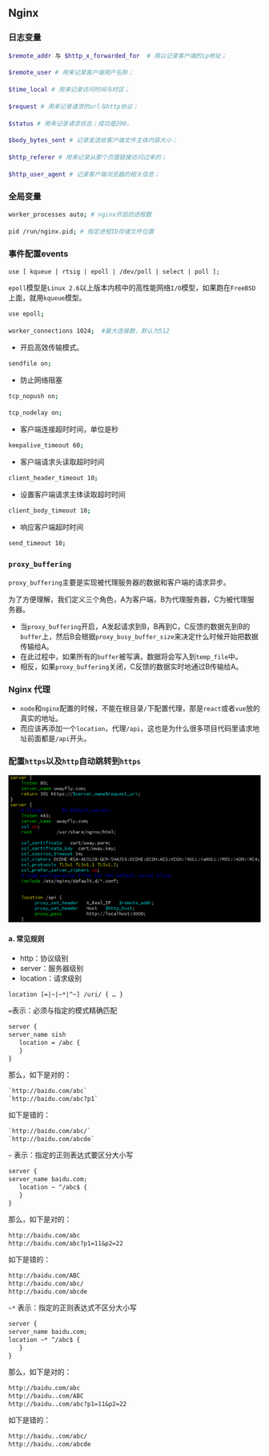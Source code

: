 ## Nginx

### 日志变量

```bash
$remote_addr 与 $http_x_forwarded_for  # 用以记录客户端的ip地址； 

$remote_user # 用来记录客户端用户名称； 

$time_local # 用来记录访问时间与时区；

$request # 用来记录请求的url与http协议；

$status # 用来记录请求状态；成功是200， 

$body_bytes_sent # 记录发送给客户端文件主体内容大小；

$http_referer # 用来记录从那个页面链接访问过来的； 

$http_user_agent # 记录客户端浏览器的相关信息；
```

### 全局变量

```bash
worker_processes auto; # nginx开启的进程数

pid /run/nginx.pid; # 指定进程ID存储文件位置
```

### 事件配置events

```
use [ kqueue | rtsig | epoll | /dev/poll | select | poll ];
```
`epoll`模型是`Linux 2.6`以上版本内核中的高性能网络`I/O`模型，如果跑在`FreeBSD`上面，就用`kqueue`模型。

```bash
use epoll;

worker_connections 1024;  #最大连接数，默认为512
```
- 开启高效传输模式。
```bash
sendfile on;
```
- 防止网络阻塞

```bash
tcp_nopush on;

tcp_nodelay on; 
```

- 客户端连接超时时间，单位是秒
```bash
keepalive_timeout 60;
```
- 客户端请求头读取超时时间
```bash
client_header_timeout 10;
```
- 设置客户端请求主体读取超时时间
```bash
client_body_timeout 10;
```

- 响应客户端超时时间
```bash
send_timeout 10;
```
### `proxy_buffering`
`proxy_buffering`主要是实现被代理服务器的数据和客户端的请求异步。

为了方便理解，我们定义三个角色，A为客户端，B为代理服务器，C为被代理服务器。

- 当`proxy_buffering`开启，A发起请求到B，B再到C，C反馈的数据先到B的`buffer`上，然后B会根据`proxy_busy_buffer_size`来决定什么时候开始把数据传输给A。
- 在此过程中，如果所有的`buffer`被写满，数据将会写入到`temp_file`中。
- 相反，如果`proxy_buffering`关闭，C反馈的数据实时地通过B传输给A。

### Nginx 代理

- `node`和`nginx`配置的时候，不能在根目录`/`下配置代理，那是`react`或者`vue`放的真实的地址。
- 而应该再添加一个`location`，代理`/api`，这也是为什么很多项目代码里请求地址前面都是`/api`开头。



### 配置`https`以及`http`自动跳转到`https`

![https配置](../imgs/nginx_https_config.png)



#### a. 常见规则

- http：协议级别
- server：服务器级别
- location：请求级别

```
location [=|~|~*|^~] /uri/ { … }
```

`=`表示：必须与指定的模式精确匹配

```
server {
server_name sish
   location = /abc {
   }
}
```

那么，如下是对的：
```
`http://baidu.com/abc`
`http://baidu.com/abc?p1`
```
如下是错的：
```
`http://baidu.com/abc/`
`http://baidu.com/abcde`
```


`~` 表示：指定的正则表达式要区分大小写


```
server {
server_name baidu.com;
   location ~ ^/abc$ {
   }
}
```

那么，如下是对的：
```
http://baidu.com/abc
http://baidu.com/abc?p1=11&p2=22
```
如下是错的：
```
http://baidu.com/ABC
http://baidu.com/abc/
http://baidu.com/abcde
```


`~*` 表示：指定的正则表达式不区分大小写


```
server {
server_name baidu.com;
location ~* ^/abc$ {
   }
}
```

那么，如下是对的：
```
http://baidu.com/abc
http://baidu..com/ABC
http://baidu..com/abc?p1=11&p2=22
```
如下是错的：
```
http://baidu..com/abc/
http://baidu..com/abcde
```
